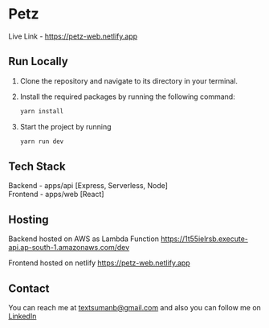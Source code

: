 # Petz

Live Link - https://petz-web.netlify.app

## Run Locally

1. Clone the repository and navigate to its directory in your terminal.
2. Install the required packages by running the following command:

   ```bash
   yarn install
   ```

3. Start the project by running
   ```bash
   yarn run dev
   ```

## Tech Stack

Backend - apps/api [Express, Serverless, Node] <br/>
Frontend - apps/web [React]

## Hosting

Backend hosted on AWS as Lambda Function
https://1t55ielrsb.execute-api.ap-south-1.amazonaws.com/dev <br/>

Frontend hosted on netlify
https://petz-web.netlify.app

## Contact

You can reach me at textsumanb@gmail.com and also you can follow me on [LinkedIn](https://www.linkedin.com/in/sumanbiswas7)
